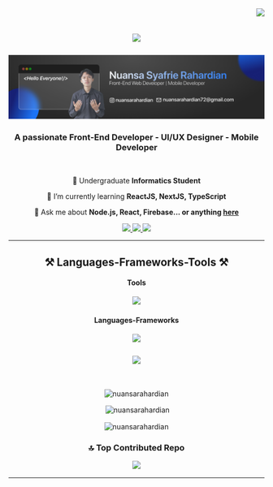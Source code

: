 <img align="right" src="https://visitor-badge.laobi.icu/badge?page_id=nuansarahardian.nuansarahardian" />

<h1 align="center">
    <img src="https://readme-typing-svg.herokuapp.com/?font=Righteous&size=35&center=true&vCenter=true&width=500&height=70&duration=4000&lines=Hi+👋+I'm+Nuansa+Rahardian!;" />
</h1>
<div align="center"> <img src="https://github.com/nuansarahardian/nuansarahardian/blob/main/banner.png"> </div>

<h3 align="center">A passionate Front-End Developer - UI/UX Designer - Mobile Developer</h3>

<br/>

<div align="center">
 
 🔭 Undergraduate **Informatics Student**
 
 🌱 I’m currently learning **ReactJS, NextJS, TypeScript**

💬 Ask me about **Node.js, React, Firebase... or anything [here](https://github.com/nuansarahardian/issues)**

 </div>
 
<div align="center"> 
  <a href="mailto:nuansarahardian72@gmail.com">
    <img src="https://img.shields.io/badge/Gmail-333333?style=for-the-badge&logo=gmail&logoColor=red" />
  </a>
  <a href="https://linkedin.com/in/nuansarahardian/" target="_blank">
    <img src="https://img.shields.io/badge/LinkedIn-0077B5?style=for-the-badge&logo=linkedin&logoColor=white" target="_blank" />
  </a>
  <a href="" target="_blank">
     <img src="https://img.shields.io/badge/Portfolio-FF5722?style=for-the-badge&logo=todoist&logoColor=white" target="_blank" /> <!-- sqlite, safari, google-chrome are other good icon options -->
  </a>
</div>

 <hr/>
 
<h2 align="center">⚒️ Languages-Frameworks-Tools ⚒️</h2>

<h4 align="center">Tools</h4>
<div align="center">
    <img src="https://skillicons.dev/icons?i=github,firebase,figma,vscode,postman,docker" />
    
<h4 align="center">Languages-Frameworks</h4>
<div align="center">
<img style="margin-bottom: 10px;"src="https://skillicons.dev/icons?i=html,css,javascript,tailwind,bootstrap,react,nextjs,nodejs" />


<img src="https://skillicons.dev/icons?i=php,laravel,python,c,mysql,flutter" /></img>

<br/>

<p><img align="center" src="https://github-readme-stats.vercel.app/api/top-langs?username=nuansarahardian&show_icons=true&locale=en&layout=compact" alt="nuansarahardian" /></p>

<p>&nbsp;<img align="center" src="https://github-readme-stats.vercel.app/api?username=nuansarahardian&show_icons=true&locale=en" alt="nuansarahardian" /></p>

<p><img align="center" src="https://github-readme-streak-stats.herokuapp.com/?user=nuansarahardian&" alt="nuansarahardian" /></p>

### 🔝 Top Contributed Repo
![](https://github-contributor-stats.vercel.app/api?username=nuansarahardian&limit=5&theme=flat&combine_all_yearly_contributions=true)
<hr/>

